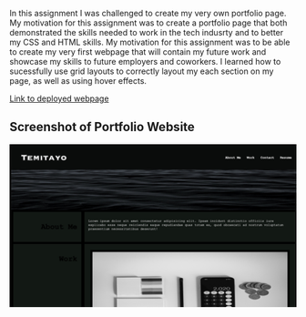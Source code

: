 In this assignment I was challenged to create my very own portfolio page. My motivation for this assignment was to create a portfolio page that both demonstrated the skills needed to work in the tech indusrty and to better my CSS and HTML skills. My motivation for this assignment was to be able to create my very first webpage that will contain my future work and showcase my skills to future employers and coworkers. I learned how to sucessfully use grid layouts to correctly layout my each section on my page, as well as using hover effects.

[Link to deployed webpage](https://temifemi.github.io/temisportfolio/)

## Screenshot of Portfolio Website

![screenshot](assets/Images/Portfolio-Screenshot.jpg) 